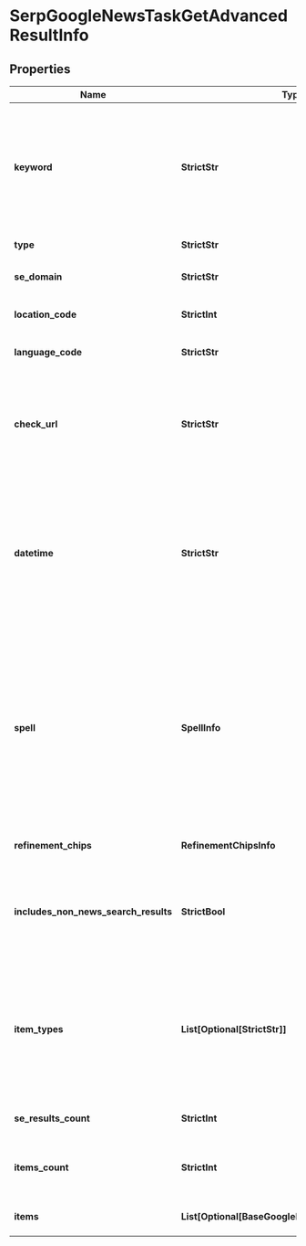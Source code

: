 # SerpGoogleNewsTaskGetAdvancedResultInfo


## Properties

| Name | Type | Description | Notes |
|------------ | ------------- | ------------- | -------------|
**keyword** | **StrictStr** | keyword received in a POST array<br>the keyword is returned with decoded %## (plus symbol ‘+’ will be decoded to a space character) |[optional]|
**type** | **StrictStr** | type of element |[optional]|
**se_domain** | **StrictStr** | search engine domain in a POST array |[optional]|
**location_code** | **StrictInt** | location code in a POST array |[optional]|
**language_code** | **StrictStr** | language code in a POST array |[optional]|
**check_url** | **StrictStr** | direct URL to search engine results<br>you can use it to make sure that we provided accurate results |[optional]|
**datetime** | **StrictStr** | date and time when the result was received<br>in the UTC format: “yyyy-mm-dd hh-mm-ss +00:00”<br>example:<br>2019-11-15 12:57:46 +00:00 |[optional]|
**spell** | **SpellInfo** | autocorrection of the search engine<br>if the search engine provided results for a keyword that was corrected, we will specify the keyword corrected by the search engine and the type of autocorrection |[optional]|
**refinement_chips** | **RefinementChipsInfo** | search refinement chips |[optional]|
**includes_non_news_search_results** | **StrictBool** | indicates whether the response contains non-news search results in addition to news content |[optional]|
**item_types** | **List[Optional[StrictStr]]** | types of search results in SERP<br>contains types of search results (items) found in SERP.<br>possible item types:<br>top_stories, news_search |[optional]|
**se_results_count** | **StrictInt** | total number of results in SERP |[optional]|
**items_count** | **StrictInt** | the number of results returned in the items array |[optional]|
**items** | **List[Optional[BaseGoogleNewsSerpElementItem]]** | elements of search results found in SERP |[optional]|